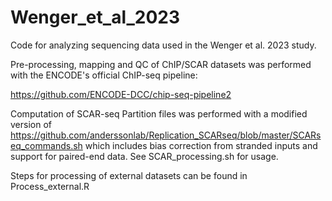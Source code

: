 # Wenger_et_al_2023
Code for analyzing sequencing data used in the Wenger et al. 2023 study.

Pre-processing, mapping and QC of ChIP/SCAR datasets was performed with the ENCODE's official ChIP-seq pipeline:

https://github.com/ENCODE-DCC/chip-seq-pipeline2

Computation of SCAR-seq Partition files was performed with a modified version
of https://github.com/anderssonlab/Replication_SCARseq/blob/master/SCARseq_commands.sh
which includes bias correction from stranded inputs and support for paired-end
data. See SCAR_processing.sh for usage. 

Steps for processing of external datasets can be found in Process_external.R







